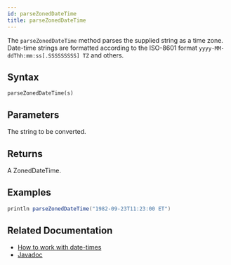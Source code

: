 ```yaml
---
id: parseZonedDateTime
title: parseZonedDateTime
---
```


The `parseZonedDateTime` method parses the supplied string as a time zone.
Date-time strings are formatted according to the ISO-8601 format `yyyy-MM-ddThh:mm:ss[.SSSSSSSSS] TZ` and others.

## Syntax

```
parseZonedDateTime(s)
```

## Parameters

<ParamTable>
<Param name="s" type="string">

The string to be converted.

</Param>
</ParamTable>

## Returns

A ZonedDateTime.

## Examples

```groovy order=null
println parseZonedDateTime("1982-09-23T11:23:00 ET")
```

## Related Documentation

- [How to work with date-times](../../../how-to-guides/work-with-date-time.md)
- [Javadoc](<https://deephaven.io/core/javadoc/io/deephaven/time/DateTimeUtils.html#parseZonedDateTime(java.lang.String)>)
